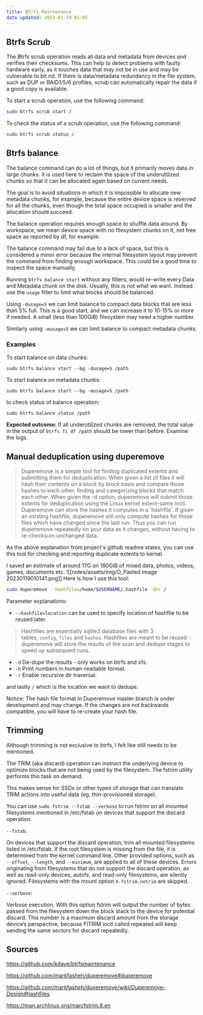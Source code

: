```yaml
---
title: Btrfs Maintenance
date updated: 2023-01-19 01:05
---
```


## Btrfs Scrub

The Btrfs scrub operation reads all data and metadata from devices and verifies their checksums. This can help to detect problems with faulty hardware early, as it touches data that may not be in use and may be vulnerable to bit rot. If there is data/metadata redundancy in the file system, such as DUP or RAID1/5/6 profiles, scrub can automatically repair the data if a good copy is available.

To start a scrub operation, use the following command:

```bash
sudo btrfs scrub start /
```

To check the status of a scrub operation, use the following command:

```bash
sudo btrfs scrub status /
```

## Btrfs balance

The balance command can do a lot of things, but it primarily moves data in large chunks. It is used here to reclaim the space of the underutilized chunks so that it can be allocated again based on current needs.

The goal is to avoid situations in which it is impossible to allocate new metadata chunks, for example, because the entire device space is reserved for all the chunks, even though the total space occupied is smaller and the allocation should succeed.

The balance operation requires enough space to shuffle data around. By workspace, we mean device space with no filesystem chunks on it, not free space as reported by df, for example.

The balance command may fail due to a lack of space, but this is considered a minor error because the internal filesystem layout may prevent the command from finding enough workspace. This could be a good time to inspect the space manually.

Running `btrfs balance start` without any filters, would re-write every Data and Metadata chunk on the disk. Usually, this is not what we want. Instead use the `usage` filter to limit what blocks should be balanced.

Using `-dusage=5` we can limit balance to compact data blocks that are less than 5% full. This is a good start, and we can increase it to 10-15% or more if needed. A small (less than 100GiB) filesystem may need a higher number.

Similarly using `-musage=5` we can limit balance to compact metadata chunks.

### Examples

To start balance on data chunks:

`sudo btrfs balance start --bg -dusage=5 /path`

To start balance on metadata chunks:

`sudo btrfs balance start --bg -musage=5 /path`

to check status of balance operation:

`sudo btrfs balance status /path`

**Expected outcome:** If all underutilized chunks are removed, the total value in the output of `btrfs fi df /path` should be lower than before. Examine the logs.

## Manual deduplication using duperemove

> Duperemove is a simple tool for finding duplicated extents and submitting them for deduplication. When given a list of files it will hash their contents on a block by block basis and compare those hashes to each other, finding and categorizing blocks that match each other. When given the -d option, duperemove will submit those extents for deduplication using the Linux kernel extent-same ioctl.
> Duperemove can store the hashes it computes in a 'hashfile'. If given an existing hashfile, duperemove will only compute hashes for those files which have changed since the last run. Thus you can run duperemove repeatedly on your data as it changes, without having to re-checksum unchanged data.

As the above explanation from project's github readme states, you can use this tool for checking and reporting duplicate extents to kernel.

I saved an estimate of around 17G on 180GiB of mixed data, photos, videos, games, documents etc.
![[notes/assets/img/O_Pasted image 20230119010141.png]]
Here is how I use this tool:

```bash
sudo duperemove --hashfile=/home/$USERNAME/.hashfile -dhr /
```

Parameter explanations:

- `--hashfile=location` can be used to specify location of hashfile to be reused later.

> Hashfiles are essentially sqlite3 database files with 3 tables, `config`, `files` and `hashes`. Hashfiles are meant to be reused - duperemove will store the results of the scan and dedupe stages to speed up subsequent runs.

- `-d` De-dupe the results - only works on btrfs and xfs.
- `-h` Print numbers in human-readable format.
- `-r` Enable recursive dir traversal.

and lastly `/` which is the location we want to dedupe.

Notice: The hash file format in Duperemove master branch is under development and may change. If the changes are not backwards compatible, you will have to re-create your hash file.

## Trimming

Although trimming is not exclusive to btrfs, I felt like still needs to be mentioned.

The TRIM (aka discard) operation can instruct the underlying device to optimize blocks that are not being used by the filesystem. The fstrim utility performs this task on demand.

This makes sense for SSDs or other types of storage that can translate TRIM actions into useful data (eg. thin-provisioned storage).

You can use `sudo fstrim --fstab --verbose` to run fstrim on all mounted filesystems mentioned in /etc/fstab on devices that support the discard operation.

`--fstab`:

On devices that support the discard operation, trim all mounted filesystems listed in /etc/fstab. If the root filesystem is missing from the file, it is determined from the kernel command line. Other provided options, such as `--offset`, `--length`, and `--minimum`, are applied to all of these devices. Errors originating from filesystems that do not support the discard operation, as well as read-only devices, autofs, and read-only filesystems, are silently ignored. Filesystems with the mount option `X-fstrim.notrim` are skipped.

`--verbose`:

Verbose execution. With this option fstrim will output the number of bytes passed from the filesystem down the block stack to the device for potential discard. This number is a maximum discard amount from the storage device’s perspective, because FITRIM ioctl called repeated will keep sending the same sectors for discard repeatedly.

## Sources

<https://github.com/kdave/btrfsmaintenance>

<https://github.com/markfasheh/duperemove#duperemove>

<https://github.com/markfasheh/duperemove/wiki/Duperemove-Design#hashfiles>

<https://man.archlinux.org/man/fstrim.8.en>
